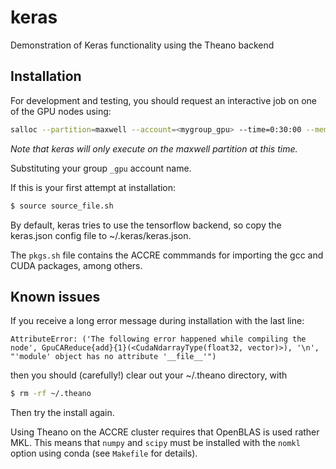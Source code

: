 # keras 
Demonstration of Keras functionality using the Theano backend 

## Installation 
For development and testing, you should request an interactive job on 
one of the GPU nodes using:
```bash
salloc --partition=maxwell --account=<mygroup_gpu> --time=0:30:00 --mem=2G --gres=gpu:1
```
*Note that keras will only execute on the maxwell partition at this time.*

Substituting your group `_gpu` account name.

If this is your first attempt at installation:
```bash
$ source source_file.sh
```

By default, keras tries to use the tensorflow backend, so copy the keras.json config file
to ~/.keras/keras.json.

The `pkgs.sh` file contains the ACCRE commmands for importing the gcc and CUDA packages, among
others. 


## Known issues
If you receive a long error message during installation with the last line: 
```
AttributeError: ('The following error happened while compiling the node', GpuCAReduce{add}{1}(<CudaNdarrayType(float32, vector)>), '\n', "'module' object has no attribute '__file__'")
```
then you should (carefully!) clear out your ~/.theano directory, with
```bash
$ rm -rf ~/.theano
```
Then try the install again.

Using Theano on the ACCRE cluster requires that OpenBLAS is used rather MKL. This means that 
`numpy` and `scipy` must be installed with the `nomkl` option using conda (see `Makefile` for
details).
